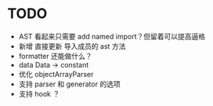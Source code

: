 # TODO

- AST 看起来只需要 add named import？但留着可以提高逼格
- 新增 直接更新 导入成员的 ast 方法
- formatter 还能做什么？
- data Data -> constant
- 优化 objectArrayParser
- 支持 parser 和 generator 的选项
- 支持 hook ？
